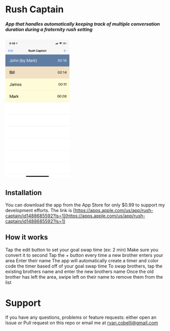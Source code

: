 # Rush Captain
##### App that handles automatically keeping track of multiple conversation duration during a fraternity rush setting

![Screenshot](screenshot.jpg)

## Installation
You can download the app from the App Store for only $0.99 to support my development efforts. The link is [https://apps.apple.com/us/app/rush-captain/id1488685592?ls=1](https://apps.apple.com/us/app/rush-captain/id1488685592?ls=1)

## How it works
Tap the edit button to set your goal swap time (ex: 2 min)
  Make sure you convert it to second
Tap the + button every time a new brother enters your area
  Enter their name
  The app will automatically create a timer and color code the timer based off of your goal swap time
  To swap brothers, tap the existing brothers name and enter the new brothers name
  Once the old brother has left the area, swipe left on their name to remove them from the list

# Support
If you have any questions, problems or feature requests: either open an Issue or Pull request on this repo or email me at ryan.cobelli@gmail.com
